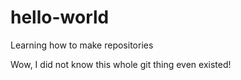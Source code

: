 # hello-world
Learning how to make repositories

Wow, I did not know this whole git thing even existed!
